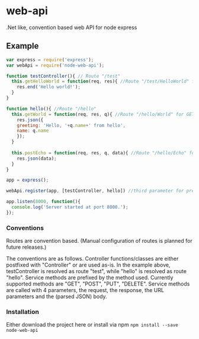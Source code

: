 # web-api
.Net like, convention based web API for node express

## Example

```javascript
var express = require('express');
var webApi = require('node-web-api');

function testController(){ // Route "/test"
  this.getHelloWorld = function(req, res){ //Route "/test/HelloWorld" for GET requests
    res.end('Hello world!');
  }  
}

function hello(){ //Route "/hello"
  this.getWorld = function(req, res, q){ //Route "/hello/World" for GET requests
    res.json({ 
    greeting: 'Hello, '+q.name+' from hello',
    name: q.name
    });
  }
  
  this.postEcho = function(req, res, q, data){ //Route "/hello/Echo" for POST requests
    res.json(data);    
  }
}

app = express();

webApi.register(app, [testController, hello]) //third parameter for prefix is possible, e.g. "/api"

app.listen(8000, function(){
  console.log('Server started at port 8000.');
});
```

### Conventions

Routes are convention based. (Manual configuration of routes is planned for future releases.)

The conventions are as follows. 
Controller functions/classes are either postfixed with "Controller" or are used as-is. In the example above, testController is resolved as route "test", while "hello" is resolved as route "hello".
Service methods are prefixed by the method used. Currently supported methods are "GET", "POST", "PUT", "DELETE".
Service methods are called with 4 parameters, the request, the response, the URL parameters and the (parsed JSON) body.

### Installation

Either download the project here or install via npm 
`npm install --save node-web-api`
